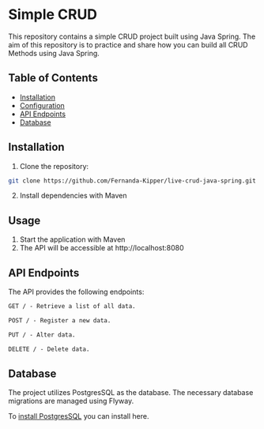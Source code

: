# Simple CRUD
This repository contains a simple CRUD project built using Java Spring. The aim of this repository is to practice and share how you can build all CRUD Methods using Java Spring.

## Table of Contents

- [Installation](#installation)
- [Configuration](#configuration)
- [API Endpoints](#api-endpoints)
- [Database](#database)

## Installation

1. Clone the repository:

```bash
git clone https://github.com/Fernanda-Kipper/live-crud-java-spring.git
```

2. Install dependencies with Maven

## Usage

1. Start the application with Maven
2. The API will be accessible at http://localhost:8080


## API Endpoints
The API provides the following endpoints:

```markdown
GET / - Retrieve a list of all data.

POST / - Register a new data.

PUT / - Alter data.

DELETE / - Delete data.
```

## Database
The project utilizes PostgresSQL as the database. The necessary database migrations are managed using Flyway.

To [install PostgresSQL](https://www.postgresql.org/download/) you can install here.
